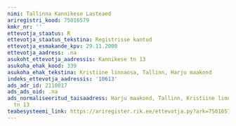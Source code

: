 ```yaml
---
nimi: Tallinna Kannikese Lasteaed
ariregistri_kood: 75016579
kmkr_nr: ''
ettevotja_staatus: R
ettevotja_staatus_tekstina: Registrisse kantud
ettevotja_esmakande_kpv: 29.11.2000
ettevotja_aadress: .na
asukoht_ettevotja_aadressis: Kannikese tn 13
asukoha_ehak_kood: 339
asukoha_ehak_tekstina: Kristiine linnaosa, Tallinn, Harju maakond
indeks_ettevotja_aadressis: '10613'
ads_adr_id: 2110017
ads_ads_oid: .na
ads_normaliseeritud_taisaadress: Harju maakond, Tallinn, Kristiine linnaosa, Kannikese
  tn 13
teabesysteemi_link: https://ariregister.rik.ee/ettevotja.py?ark=75016579&ref=rekvisiidid
---
```

